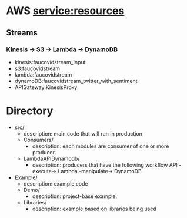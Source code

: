 # AWS <service:resources>

## Streams

### Kinesis -> S3 -> Lambda -> DynamoDB
* kinesis:faucovidstream_input
* s3:faucovidstream 
* lambda:faucovidstream
* dynamoDB:faucovidstream_twitter_with_sentiment
* APIGateway:KinesisProxy

# Directory 
* src/
    * description: main code that will run in production
    * Consumers/
        * description: each modules are consumer of one or more producer.  
    * LambdaAPIDynamodb/
        * description: producers that have the following workflow API -execute-> Lambda -manipulate-> DynamoDB
* Example/
    * description: example code 
    * Demo/ 
        * description: project-base example. 
    * Libraries/
        * description: example based on libraries being used

        

